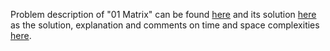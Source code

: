 Problem description of "01 Matrix" can be found [here](https://leetcode.com/problems/01-matrix/) 
and its solution [here](https://github.com/aurimas13/Solutions-To-Problems/blob/main/LeetCode/Python%20Solutions/01%20Matrix/01.py)
as the solution, explanation and comments on time and space complexities [here](https://leetcode.com/problems/01-matrix/solutions/3060675/python-solution/).
